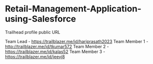 # Retail-Management-Application-using-Salesforce

Trailhead profile public URL

Team Lead - https://trailblazer.me/id/hariprasath2023
Team Member 1 - http://trailblazer.me/id/tkumar572
Team Member 2 - https://trailblazer.me/id/kalas52
Team Member 3 - https://trailblazer.me/id/jeevj8
